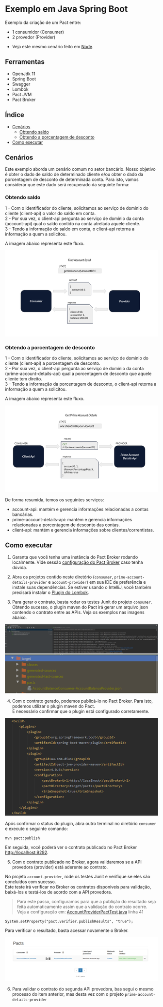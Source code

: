 # Exemplo em Java Spring Boot

Exemplo da criação de um Pact entre:
* 1 consumidor (Consumer)
* 2 provedor (Provider)

- Veja este mesmo cenário feito em [Node](../../../node/one_consumer_two_providers).

## Ferramentas

 - OpenJdk 11
 - Spring Boot
 - Swagger
 - Lombok
 - Pact JVM
 - Pact Broker

 ## Índice

<!--ts-->

- [Cenários](#Cenários)
  - [Obtendo saldo](#Obtendo-saldo)
  - [Obtendo a porcentagem de desconto](#Obtendo-a-porcentagem-de-desconto)
- [Como executar](#Como-executar)
<!--ts -->

## Cenários

Este exemplo aborda um cenário comum no setor bancário.
Nosso objetivo é obter o dado de saldo de determinado cliente e/ou obter o dado da porcentagem de desconto de determinada conta.
Para isto, vamos considerar que este dado será recuperado da seguinte forma:

### Obtendo saldo

1 - Com o identificador do cliente, solicitamos ao serviço de dominio do cliente (client-api) o valor do saldo em conta. <br>
2 - Por sua vez, o client-api pergunta ao serviço de domínio da conta (account-api) qual o saldo contido na conta atrelada aquele cliente. <br>
3 - Tendo a informação do saldo em conta, o client-api retorna a informação a quem a solicitou.

A imagem abaixo representa este fluxo.

<img src="../../../../imgs/get-balance-spring-boot-1x1.png" alt="new pact contract"/>

### Obtendo a porcentagem de desconto

1 - Com o identificador do cliente, solicitamos ao serviço de dominio do cliente (client-api) a porcentagem de desconto. <br>
2 - Por sua vez, o client-api pergunta ao serviço de domínio da conta (prime-account-details-api) qual a porcentagem de desconto que aquele cliente tem direito. <br>
3 - Tendo a informação da porcentagem de desconto, o client-api retorna a informação a quem a solicitou.

A imagem abaixo representa este fluxo.

<img src="../../../../imgs/get-prime-account-details-spring-boot.png" alt="new pact contract"/>

De forma resumida, temos os seguintes serviços:

- account-api: mantém e gerencia informações relacionadas a contas bancárias.
- prime-account-details-api: mantém e gerencia informações relacionadas a porcentagem de desconto das contas.
- client-api: mantém e gerencia informações sobre clientes/correntistas.
 
## Como executar

1. Garanta que você tenha uma instância do Pact Broker rodando localmente. 
Vide sessão [configuração do Pact Broker](../../../../README.md#config-broker) caso tenha dúvida.

2. Abra os projetos contido neste diretório (`consumer`, `prime-account-details-provider` e `account-provider`) em sua IDE de preferência e 
instale suas dependências. Se estiver usando o IntelliJ, você também precisará instalar o [Plugin do Lombok](https://projectlombok.org/setup/intellij).

3. Para gerar o contrato, basta rodar os testes Junit do projeto `consumer`. <br>
Obtendo sucesso, o plugin maven do Pact irá gerar um arquivo json contendo o contrato entre as APIs.
Veja os exemplos nas imagens abaixo.

<img src="../../../../imgs/junit5-tests-runner.png" alt="Pact Runner Tests"/>

<img src="../../../../imgs/pact-contract-generated.png" alt="Pact Contract Generated"/>

4. Com o contrato gerado, podemos publicá-lo no Pact Broker. 
Para isto, podemos utilizar o plugin maven do Pact. <br>
É necessário confirmar que o plugin está configurado corretamente.

<img src="../../../../imgs/pact-maven-plugin.png" alt="Pact Maven Plugin"/>

Após confirmar o status do plugin, abra outro terminal no diretório `consumer` e execute o seguinte comando:

```
mvn pact:publish
```

Em seguida, você poderá ver o contrato publicado no Pact Broker [http://localhost:9292](http://localhost:9292).

5. Com o contrato publicado no Broker, agora validaremos se a API provedora (provider) 
está aderente ao contrato.

No projeto `account-provider`, rode os testes Junit e verifique se eles são concluídos com sucesso. <br>
Este teste irá verificar no Broker os contratos disponiveis para validação, baixá-los e testá-los de acordo com a API provedora. <br>

> Para este passo, configuramos para que a publição do resultado seja feita automaticamente assim que a validação do contrato ocorre. <br>
> Veja a configuração em: [AccountProviderPactTest.java](./account-provider/src/test/java/br/com/zup/pact/accountprovider/pact/AccountProviderPactTest.java) linha 41 <br>
```
System.setProperty("pact.verifier.publishResults", "true");
```
Para verificar o resultado, basta acessar novamente o Broker. 

<img src="../../../../imgs/pact-validated.png" alt="Pact validado pelo provider"/>

6. Para validar o contrato do segunda API provedora, bas segui o mesmo processo do item anterior, mas desta vez com o projeto `prime-account-details-provider`
